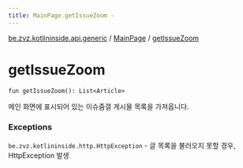 ```yaml
---
title: MainPage.getIssueZoom - 
---
```


[be.zvz.kotlininside.api.generic](../index.html) / [MainPage](index.html) / [getIssueZoom](./get-issue-zoom.html)

# getIssueZoom

`fun getIssueZoom(): List<Article>`

메인 화면에 표시되어 있는 이슈줌갤 게시물 목록을 가져옵니다.

### Exceptions

`be.zvz.kotlininside.http.HttpException` - 글 목록을 불러오지 못할 경우, HttpException 발생
